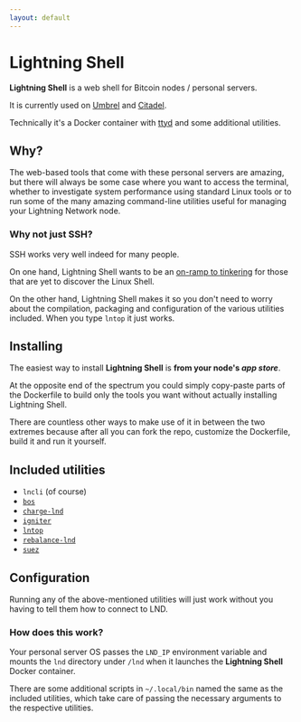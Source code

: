 ```yaml
---
layout: default
---
```


# Lightning Shell

**Lightning Shell** is a web shell for Bitcoin nodes / personal servers.

It is currently used on [Umbrel](https://getumbrel.com/) and [Citadel](https://runcitadel.space/).

Technically it's a Docker container with [ttyd](https://tsl0922.github.io/ttyd/) and some additional utilities.

## Why?

The web-based tools that come with these personal servers are amazing, but there will always be some case where you want to access the terminal, whether to investigate system performance using standard Linux tools or to run some of the many amazing command-line utilities useful for managing your Lightning Network node.

### Why not just SSH?

SSH works very well indeed for many people.

On one hand, Lightning Shell wants to be an [on-ramp to tinkering](https://ibz.me/posts/tinkerer-friendly-platforms/) for those that are yet to discover the Linux Shell.

On the other hand, Lightning Shell makes it so you don't need to worry about the compilation, packaging and configuration of the various utilities included. When you type `lntop` it just works.

## Installing

The easiest way to install **Lightning Shell** is **from your node's *app store***.

At the opposite end of the spectrum you could simply copy-paste parts of the Dockerfile to build only the tools you want without actually installing Lightning Shell.

There are countless other ways to make use of it in between the two extremes because after all you can fork the repo, customize the Dockerfile, build it and run it yourself.

## Included utilities

- `lncli` (of course)
- [`bos`](https://github.com/alexbosworth/balanceofsatoshis)
- [`charge-lnd`](https://github.com/accumulator/charge-lnd)
- [`igniter`](https://github.com/RooSoft/igniter)
- [`lntop`](https://github.com/edouardparis/lntop)
- [`rebalance-lnd`](https://github.com/C-Otto/rebalance-lnd)
- [`suez`](https://github.com/prusnak/suez)

## Configuration

Running any of the above-mentioned utilities will just work without you having to tell them how to connect to LND.

### How does this work?

Your personal server OS passes the `LND_IP` environment variable and mounts the `lnd` directory under `/lnd` when it launches the **Lightning Shell** Docker container.

There are some additional scripts in `~/.local/bin` named the same as the included utilities, which take care of passing the necessary arguments to the respective utilities.

